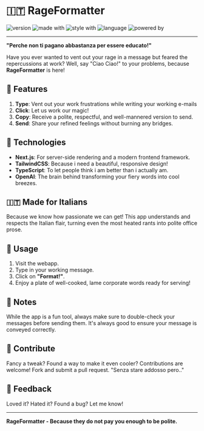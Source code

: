 # 🇮🇹 RageFormatter

![version](https://img.shields.io/badge/version-1.0.0-blue)
![made with](https://img.shields.io/badge/made%20with-Next.js-blueviolet)
![style with](https://img.shields.io/badge/styled%20with-TailwindCSS-green)
![language](https://img.shields.io/badge/language-TypeScript-yellow)
![powered by](https://img.shields.io/badge/powered%20by-OpenAI-red)

---

**"Perche non ti pagano abbastanza per essere educato!"**

Have you ever wanted to vent out your rage in a message but feared the repercussions at work? Well, say "Ciao Ciao!" to your problems, because **RageFormatter** is here!

## 🎉 Features

1. **Type**: Vent out your work frustrations while writing your working e-mails
2. **Click**: Let us work our magic!
3. **Copy**: Receive a polite, respectful, and well-mannered version to send.
4. **Send**: Share your refined feelings without burning any bridges.

## 🚀 Technologies

- **Next.js**: For server-side rendering and a modern frontend framework.
- **TailwindCSS**: Because i need a beautiful, responsive design!
- **TypeScript**: To let people think i am better than i actually am.
- **OpenAI**: The brain behind transforming your fiery words into cool breezes.

## 🇮🇹 Made for Italians

Because we know how passionate we can get! This app understands and respects the Italian flair, turning even the most heated rants into polite office prose.

## 🍝 Usage

1. Visit the webapp.
2. Type in your working message.
3. Click on **"Format!"**.
4. Enjoy a plate of well-cooked, lame corporate words ready for serving!

## 📌 Notes

While the app is a fun tool, always make sure to double-check your messages before sending them. It's always good to ensure your message is conveyed correctly.

## 🤝 Contribute

Fancy a tweak? Found a way to make it even cooler? Contributions are welcome! Fork and submit a pull request.
"Senza stare addosso pero.."

## 💌 Feedback

Loved it? Hated it? Found a bug? Let me know!

---

**RageFormatter - Because they do not pay you enough to be polite.**
